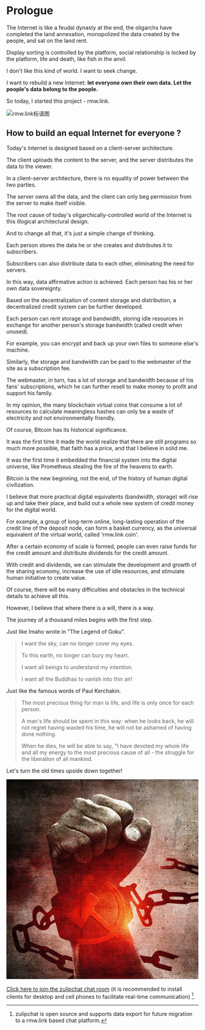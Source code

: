 # Prologue

The Internet is like a feudal dynasty at the end, the oligarchs have completed the land annexation, monopolized the data created by the people, and sat on the land rent.

Display sorting is controlled by the platform, social relationship is locked by the platform, life and death, like fish in the anvil.

I don't like this kind of world. I want to seek change.

I want to rebuild a new Internet: **let everyone own their own data. Let the people's data belong to the people.**

So today, I started this project - rmw.link.

![rmw.link标语图](/slogan.svg)

## How to build an equal Internet for everyone ?

Today's Internet is designed based on a client-server architecture.

The client uploads the content to the server, and the server distributes the data to the viewer.

In a client-server architecture, there is no equality of power between the two parties.

The server owns all the data, and the client can only beg permission from the server to make itself visible.

The root cause of today's oligarchically-controlled world of the Internet is this illogical architectural design.

And to change all that, it's just a simple change of thinking.

Each person stores the data he or she creates and distributes it to subscribers.

Subscribers can also distribute data to each other, eliminating the need for servers.

In this way, data affirmative action is achieved. Each person has his or her own data sovereignty.

Based on the decentralization of content storage and distribution, a decentralized credit system can be further developed.

Each person can rent storage and bandwidth, storing idle resources in exchange for another person's storage bandwidth (called credit when unused).

For example, you can encrypt and back up your own files to someone else's machine.

Similarly, the storage and bandwidth can be paid to the webmaster of the site as a subscription fee.

The webmaster, in turn, has a lot of storage and bandwidth because of his fans' subscriptions, which he can further resell to make money to profit and support his family.

In my opinion, the many blockchain virtual coins that consume a lot of resources to calculate meaningless hashes can only be a waste of electricity and not environmentally friendly.

Of course, Bitcoin has its historical significance.

It was the first time it made the world realize that there are still programs so much more possible, that faith has a price, and that I believe in solid me.

It was the first time it embedded the financial system into the digital universe, like Prometheus stealing the fire of the heavens to earth.

Bitcoin is the new beginning, not the end, of the history of human digital civilization.

I believe that more practical digital equivalents (bandwidth, storage) will rise up and take their place, and build out a whole new system of credit money for the digital world.

For example, a group of long-term online, long-lasting operation of the credit line of the deposit node, can form a basket currency, as the universal equivalent of the virtual world, called 'rmw.link coin'.

After a certain economy of scale is formed, people can even raise funds for the credit amount and distribute dividends for the credit amount.

With credit and dividends, we can stimulate the development and growth of the sharing economy, increase the use of idle resources, and stimulate human initiative to create value.

Of course, there will be many difficulties and obstacles in the technical details to achieve all this.

However, I believe that where there is a will, there is a way.

The journey of a thousand miles begins with the first step.

Just like Imaho wrote in "The Legend of Goku".

> I want the sky, can no longer cover my eyes.
> 
> To this earth, no longer can bury my heart.
> 
> I want all beings to understand my intention.
> 
> I want all the Buddhas to vanish into thin air!

Just like the famous words of Paul Kerchakin.

> The most precious thing for man is life, and life is only once for each person.
> 
> A man's life should be spent in this way: when he looks back, he will not regret having wasted his time, he will not be ashamed of having done nothing.
> 
> When he dies, he will be able to say, "I have devoted my whole life and all my energy to the most precious cause of all - the struggle for the liberation of all mankind.

Let's turn the old times upside down together!

![](https://raw.githubusercontent.com/gcxfd/img/gh-pages/1.jpg)

[Click here to join the zulipchat chat room](https://rmw.zulipchat.com) (it is recommended to install clients for desktop and cell phones to facilitate real-time communication) [^1].

[^1]: zulipchat is open source and supports data export for future migration to a rmw.link based chat platform.
